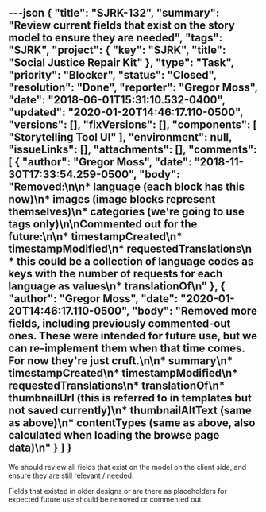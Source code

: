 ---json
{
  "title": "SJRK-132",
  "summary": "Review current fields that exist on the story model to ensure they are needed",
  "tags": "SJRK",
  "project": {
    "key": "SJRK",
    "title": "Social Justice Repair Kit"
  },
  "type": "Task",
  "priority": "Blocker",
  "status": "Closed",
  "resolution": "Done",
  "reporter": "Gregor Moss",
  "date": "2018-06-01T15:31:10.532-0400",
  "updated": "2020-01-20T14:46:17.110-0500",
  "versions": [],
  "fixVersions": [],
  "components": [
    "Storytelling Tool UI"
  ],
  "environment": null,
  "issueLinks": [],
  "attachments": [],
  "comments": [
    {
      "author": "Gregor Moss",
      "date": "2018-11-30T17:33:54.259-0500",
      "body": "Removed:\n\n* language (each block has this now)\n* images (image blocks represent themselves)\n* categories (we're going to use tags only)\n\nCommented out for the future:\n\n* timestampCreated\n* timestampModified\n* requestedTranslations\n  * this could be a collection of language codes as keys with the number of requests for each language as values\n* translationOf\n"
    },
    {
      "author": "Gregor Moss",
      "date": "2020-01-20T14:46:17.110-0500",
      "body": "Removed more fields, including previously commented-out ones. These were intended for future use, but we can re-implement them when that time comes. For now they're just cruft.\n\n* summary\n* timestampCreated\n* timestampModified\n* requestedTranslations\n* translationOf\n* thumbnailUrl (this is referred to in templates but not saved currently)\n* thumbnailAltText (same as above)\n* contentTypes (same as above, also calculated when loading the browse page data)\n"
    }
  ]
}
---
We should review all fields that exist on the model on the client side, and ensure they are still relevant / needed.

Fields that existed in older designs or are there as placeholders for expected future use should be removed or commented out.

        